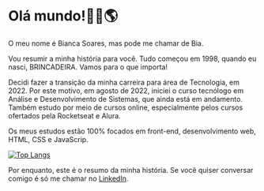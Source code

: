 <h1> Olá mundo!👋🏻🌎</h1>
<p> O meu nome é Bianca Soares, mas pode me chamar de Bia.</p>
<p>Vou resumir a minha história para você. Tudo começou em 1998, quando eu nasci, BRINCADEIRA. Vamos para o que importa!</p>
<p>Decidi fazer a transição da minha carreira para área de Tecnologia, em 2022. Por este motivo, em agosto de 2022, iniciei o curso tecnólogo em Análise e Desenvolvimento de Sistemas, que ainda está em andamento. Também estudo por meio de cursos online, especialmente pelos cursos ofertados pela Rocketseat e Alura.</p>
<p>Os meus estudos estão 100% focados em front-end, desenvolvimento web, HTML, CSS e JavaScrip.</p>

[![Top Langs](https://github-readme-stats.vercel.app/api/top-langs/?username=hsoaresbianca&layout=compact)](https://github.com/anuraghazra/github-readme-stats)

<p>Por enquanto, este é o resumo da minha história. Se você quiser conversar comigo é só me chamar no <a href="https://www.linkedin.com/in/hsoaresbianca/" target="_blank">LinkedIn</a>.</p>
